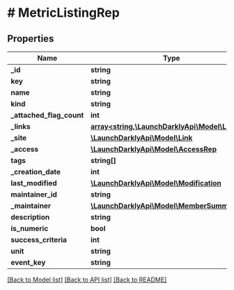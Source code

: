 # # MetricListingRep

## Properties

Name | Type | Description | Notes
------------ | ------------- | ------------- | -------------
**_id** | **string** |  |
**key** | **string** |  |
**name** | **string** |  |
**kind** | **string** |  |
**_attached_flag_count** | **int** |  | [optional]
**_links** | [**array<string,\LaunchDarklyApi\Model\Link>**](Link.md) |  |
**_site** | [**\LaunchDarklyApi\Model\Link**](Link.md) |  | [optional]
**_access** | [**\LaunchDarklyApi\Model\AccessRep**](AccessRep.md) |  | [optional]
**tags** | **string[]** |  |
**_creation_date** | **int** |  |
**last_modified** | [**\LaunchDarklyApi\Model\Modification**](Modification.md) |  | [optional]
**maintainer_id** | **string** |  | [optional]
**_maintainer** | [**\LaunchDarklyApi\Model\MemberSummaryRep**](MemberSummaryRep.md) |  | [optional]
**description** | **string** |  | [optional]
**is_numeric** | **bool** |  | [optional]
**success_criteria** | **int** |  | [optional]
**unit** | **string** |  | [optional]
**event_key** | **string** |  | [optional]

[[Back to Model list]](../../README.md#models) [[Back to API list]](../../README.md#endpoints) [[Back to README]](../../README.md)
